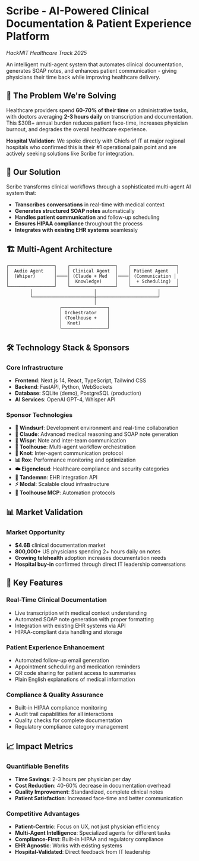 # Scribe - AI-Powered Clinical Documentation & Patient Experience Platform

*HackMIT Healthcare Track 2025*

An intelligent multi-agent system that automates clinical documentation, generates SOAP notes, and enhances patient communication - giving physicians their time back while improving healthcare delivery.

## 🏥 The Problem We're Solving

Healthcare providers spend **60-70% of their time** on administrative tasks, with doctors averaging **2-3 hours daily** on transcription and documentation. This $30B+ annual burden reduces patient face-time, increases physician burnout, and degrades the overall healthcare experience.

**Hospital Validation**: We spoke directly with Chiefs of IT at major regional hospitals who confirmed this is their #1 operational pain point and are actively seeking solutions like Scribe for integration.

## 🎯 Our Solution

Scribe transforms clinical workflows through a sophisticated multi-agent AI system that:
- **Transcribes conversations** in real-time with medical context
- **Generates structured SOAP notes** automatically
- **Handles patient communication** and follow-up scheduling
- **Ensures HIPAA compliance** throughout the process
- **Integrates with existing EHR systems** seamlessly

## 🏗️ Multi-Agent Architecture

```
┌─────────────────┐    ┌─────────────────┐    ┌─────────────────┐
│  Audio Agent    │    │ Clinical Agent  │    │ Patient Agent   │
│  (Whiper)       │────│ (Claude + Med   │────│ (Communication │
│                 │    │  Knowledge)     │    │  + Scheduling)  │
└─────────────────┘    └─────────────────┘    └─────────────────┘
         │                       │                       │
         └───────────────────────┼───────────────────────┘
                                 │
                    ┌─────────────────┐
                    │ Orchestrator    │
                    │ (Toolhouse +    │
                    │  Knot)          │
                    └─────────────────┘
```

## 🛠️ Technology Stack & Sponsors

### Core Infrastructure
- **Frontend**: Next.js 14, React, TypeScript, Tailwind CSS
- **Backend**: FastAPI, Python, WebSockets
- **Database**: SQLite (demo), PostgreSQL (production)
- **AI Services**: OpenAI GPT-4, Whisper API

### Sponsor Technologies
- **🌊 Windsurf**: Development environment and real-time collaboration
- **🤖 Claude**: Advanced medical reasoning and SOAP note generation
- **🎤 Wispr**: Note and inter-team communication
- **🔧 Toolhouse**: Multi-agent workflow orchestration
- **🔗 Knot**: Inter-agent communication protocol
- **📊 Rox**: Performance monitoring and optimization
- **☁️ Eigencloud**: Healthcare compliance and security categories
- **🔌 Tandemnn**: EHR integration API
- **⚡ Modal**: Scalable cloud infrastructure
- **🤖 Toolhouse MCP**: Automation protocols

## 📊 Market Validation

### Market Opportunity
- **$4.6B** clinical documentation market
- **800,000+** US physicians spending 2+ hours daily on notes
- **Growing telehealth** adoption increases documentation needs
- **Hospital buy-in** confirmed through direct IT leadership conversations

## 🎯 Key Features

### Real-Time Clinical Documentation
- Live transcription with medical context understanding
- Automated SOAP note generation with proper formatting
- Integration with existing EHR systems via API
- HIPAA-compliant data handling and storage

### Patient Experience Enhancement
- Automated follow-up email generation
- Appointment scheduling and medication reminders
- QR code sharing for patient access to summaries
- Plain English explanations of medical information

### Compliance & Quality Assurance
- Built-in HIPAA compliance monitoring
- Audit trail capabilities for all interactions
- Quality checks for complete documentation
- Regulatory compliance category management

## 📈 Impact Metrics

### Quantifiable Benefits
- **Time Savings**: 2-3 hours per physician per day
- **Cost Reduction**: 40-60% decrease in documentation overhead
- **Quality Improvement**: Standardized, complete clinical notes
- **Patient Satisfaction**: Increased face-time and better communication

### Competitive Advantages
- **Patient-Centric**: Focus on UX, not just physician efficiency
- **Multi-Agent Intelligence**: Specialized agents for different tasks
- **Compliance-First**: Built-in HIPAA and regulatory compliance
- **EHR Agnostic**: Works with existing systems
- **Hospital-Validated**: Direct feedback from IT leadership
